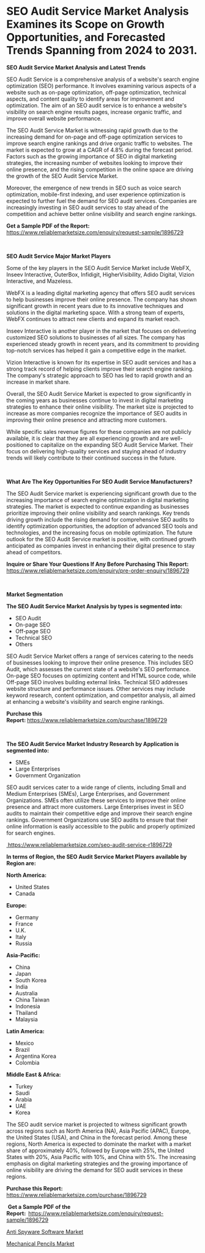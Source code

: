 <p><h1>SEO Audit Service Market Analysis Examines its Scope on Growth Opportunities, and Forecasted Trends Spanning from 2024 to 2031.</h1></p><p><strong>SEO Audit Service Market Analysis and Latest Trends</strong></p>
<p><p>SEO Audit Service is a comprehensive analysis of a website's search engine optimization (SEO) performance. It involves examining various aspects of a website such as on-page optimization, off-page optimization, technical aspects, and content quality to identify areas for improvement and optimization. The aim of an SEO audit service is to enhance a website's visibility on search engine results pages, increase organic traffic, and improve overall website performance.</p><p>The SEO Audit Service Market is witnessing rapid growth due to the increasing demand for on-page and off-page optimization services to improve search engine rankings and drive organic traffic to websites. The market is expected to grow at a CAGR of 4.8% during the forecast period. Factors such as the growing importance of SEO in digital marketing strategies, the increasing number of websites looking to improve their online presence, and the rising competition in the online space are driving the growth of the SEO Audit Service Market.</p><p>Moreover, the emergence of new trends in SEO such as voice search optimization, mobile-first indexing, and user experience optimization is expected to further fuel the demand for SEO audit services. Companies are increasingly investing in SEO audit services to stay ahead of the competition and achieve better online visibility and search engine rankings.</p></p>
<p><strong>Get a Sample PDF of the Report:&nbsp;</strong> <a href="https://www.reliablemarketsize.com/enquiry/request-sample/1896729">https://www.reliablemarketsize.com/enquiry/request-sample/1896729</a></p>
<p>&nbsp;</p>
<p><strong>SEO Audit Service Major Market Players</strong></p>
<p><p>Some of the key players in the SEO Audit Service Market include WebFX, Inseev Interactive, OuterBox, Infidigit, HigherVisibility, Adido Digital, Vizion Interactive, and Mazeless. </p><p>WebFX is a leading digital marketing agency that offers SEO audit services to help businesses improve their online presence. The company has shown significant growth in recent years due to its innovative techniques and solutions in the digital marketing space. With a strong team of experts, WebFX continues to attract new clients and expand its market reach.</p><p>Inseev Interactive is another player in the market that focuses on delivering customized SEO solutions to businesses of all sizes. The company has experienced steady growth in recent years, and its commitment to providing top-notch services has helped it gain a competitive edge in the market.</p><p>Vizion Interactive is known for its expertise in SEO audit services and has a strong track record of helping clients improve their search engine ranking. The company's strategic approach to SEO has led to rapid growth and an increase in market share.</p><p>Overall, the SEO Audit Service Market is expected to grow significantly in the coming years as businesses continue to invest in digital marketing strategies to enhance their online visibility. The market size is projected to increase as more companies recognize the importance of SEO audits in improving their online presence and attracting more customers.</p><p>While specific sales revenue figures for these companies are not publicly available, it is clear that they are all experiencing growth and are well-positioned to capitalize on the expanding SEO Audit Service Market. Their focus on delivering high-quality services and staying ahead of industry trends will likely contribute to their continued success in the future.</p></p>
<p>&nbsp;</p>
<p><strong>What Are The Key Opportunities For SEO Audit Service Manufacturers?</strong></p>
<p><p>The SEO Audit Service market is experiencing significant growth due to the increasing importance of search engine optimization in digital marketing strategies. The market is expected to continue expanding as businesses prioritize improving their online visibility and search rankings. Key trends driving growth include the rising demand for comprehensive SEO audits to identify optimization opportunities, the adoption of advanced SEO tools and technologies, and the increasing focus on mobile optimization. The future outlook for the SEO Audit Service market is positive, with continued growth anticipated as companies invest in enhancing their digital presence to stay ahead of competitors.</p></p>
<p><strong>Inquire or Share Your Questions If Any Before Purchasing This Report:</strong> <a href="https://www.reliablemarketsize.com/enquiry/pre-order-enquiry/1896729">https://www.reliablemarketsize.com/enquiry/pre-order-enquiry/1896729</a></p>
<p>&nbsp;</p>
<p><strong>Market Segmentation</strong></p>
<p><strong>The SEO Audit Service Market Analysis by types is segmented into:</strong></p>
<p><ul><li>SEO Audit</li><li>On-page SEO</li><li>Off-page SEO</li><li>Technical SEO</li><li>Others</li></ul></p>
<p><p>SEO Audit Service Market offers a range of services catering to the needs of businesses looking to improve their online presence. This includes SEO Audit, which assesses the current state of a website's SEO performance. On-page SEO focuses on optimizing content and HTML source code, while Off-page SEO involves building external links. Technical SEO addresses website structure and performance issues. Other services may include keyword research, content optimization, and competitor analysis, all aimed at enhancing a website's visibility and search engine rankings.</p></p>
<p><strong>Purchase this Report:&nbsp;</strong><a href="https://www.reliablemarketsize.com/purchase/1896729">https://www.reliablemarketsize.com/purchase/1896729</a></p>
<p>&nbsp;</p>
<p><strong>The SEO Audit Service Market Industry Research by Application is segmented into:</strong></p>
<p><ul><li>SMEs</li><li>Large Enterprises</li><li>Government Organization</li></ul></p>
<p><p>SEO audit services cater to a wide range of clients, including Small and Medium Enterprises (SMEs), Large Enterprises, and Government Organizations. SMEs often utilize these services to improve their online presence and attract more customers. Large Enterprises invest in SEO audits to maintain their competitive edge and improve their search engine rankings. Government Organizations use SEO audits to ensure that their online information is easily accessible to the public and properly optimized for search engines.</p></p>
<p><a href="https://www.reliablemarketsize.com/seo-audit-service-r1896729">&nbsp;https://www.reliablemarketsize.com/seo-audit-service-r1896729</a></p>
<p><strong>In terms of Region, the SEO Audit Service Market Players available by Region are:</strong></p>
<p>
    <p> <strong> North America: </strong>
        <ul>
            <li>United States</li>
            <li>Canada</li>
        </ul>
        </p> 
    <p> <strong> Europe: </strong>
        <ul>
            <li>Germany</li>
            <li>France</li>
            <li>U.K.</li>
            <li>Italy</li>
            <li>Russia</li>
        </ul>
        </p> 
    <p> <strong> Asia-Pacific: </strong>
        <ul>
            <li>China</li>
            <li>Japan</li>
            <li>South Korea</li>
            <li>India</li>
            <li>Australia</li>
            <li>China Taiwan</li>
            <li>Indonesia</li>
            <li>Thailand</li>
            <li>Malaysia</li>
        </ul>
        </p> 
    <p> <strong> Latin America: </strong>
        <ul>
            <li>Mexico</li>
            <li>Brazil</li>
            <li>Argentina Korea</li>
            <li>Colombia</li>
        </ul>
        </p> 
    <p> <strong> Middle East & Africa: </strong>
        <ul>
            <li>Turkey</li>
            <li>Saudi</li>
            <li>Arabia</li>
            <li>UAE</li>
            <li>Korea</li>
        </ul>
    </p>
    </p>
<p><p>The SEO audit service market is projected to witness significant growth across regions such as North America (NA), Asia Pacific (APAC), Europe, the United States (USA), and China in the forecast period. Among these regions, North America is expected to dominate the market with a market share of approximately 40%, followed by Europe with 25%, the United States with 20%, Asia Pacific with 10%, and China with 5%. The increasing emphasis on digital marketing strategies and the growing importance of online visibility are driving the demand for SEO audit services in these regions.</p></p>
<p><strong>Purchase this Report: </strong><a href="https://www.reliablemarketsize.com/purchase/1896729">https://www.reliablemarketsize.com/purchase/1896729</a></p>
<p>&nbsp;<strong>Get a Sample PDF of the Report:&nbsp;&nbsp;</strong><a href="https://www.reliablemarketsize.com/enquiry/request-sample/1896729">https://www.reliablemarketsize.com/enquiry/request-sample/1896729</a></p>
<p><strong></strong></p>
<p><p><a href="https://github.com/VincentButlerjXXf/Market-Research-Report-List-1/blob/main/anti-spyware-software-market.md">Anti Spyware Software Market</a></p><p><a href="https://medium.com/@albertohickle/future-trends-in-global-mechanical-pencils-market-market-insights-and-analysis-from-2024-to-2031-86f1ca878b18">Mechanical Pencils Market</a></p></p>